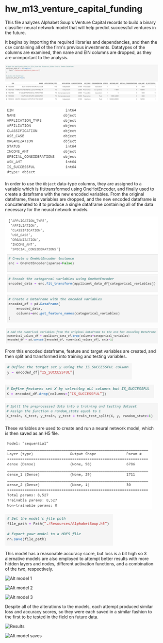 # hw_m13_venture_capital_funding

This file analyzes Alphabet Soup's Venture Capital records to build a binary classifier neural network model that will help predict successful ventures in the future.

It begins by importing the required libraries and dependancies, and then the csv containing all of the firm's previous investments. Datatypes of the columns are examined, then name and EIN columns are dropped, as they are unimportant to the analysis.

![CSV import](/Images/1.PNG)

![Column dtypes](/Images/2.PNG)

In order to use the `Object` data-type columns, they are assigned to a variable which is fit/transformed using OneHotEncoder, and finally used to create a dataframe with the new encoded variables. From the original dataframe, these variables are dropped, and the new encoded dataframe is concatenated to it to produce a single dataframe containing all of the data necessary for the neural network models.

![Encoded dataframe](/Images/3.PNG)

![Dataframes concated](/Images/4.PNG)

From this encoded dataframe, feature and target variables are created, and then split and transformed into training and testing variables.

![Y variable](/Images/5.PNG)

![X variable](/Images/6.PNG)

![Train-test-split](/Images/7.PNG)

These variables are used to create and run a neural network model, which is then saved as an H5 file.

![First model](/Images/8.PNG)

![First model save](/Images/9.PNG)

This model has a reasonable accuracy score, but loss is a bit high so 3 alernative models are also employed to attempt better results with more hidden layers and nodes, different activation functions, and a combination of the two, respectively.

![Alt model 1](/Images/10/PNG)

![Alt model 2](/Images/11/PNG)

![Alt model 3](/Images/12/PNG)

Despite all of the alterations to the models, each attempt produced similar loss and accuracy scores, so they were each saved in a similar fashion to the first to be tested in the field on future data.

![Results](/Images/13/PNG)

![Alt model saves](/Images/14/PNG)

